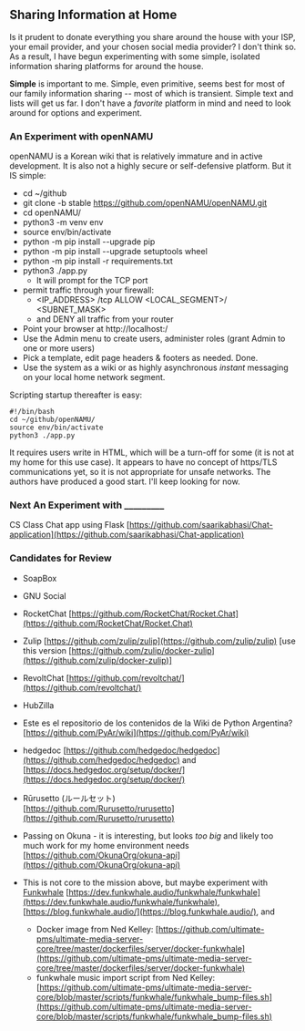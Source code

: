 ## Sharing Information at Home  
Is it prudent to donate everything you share around the house with your ISP, your email provider, and your chosen social media provider?  I don't think so.  As a result, I have begun experimenting with some simple, isolated information sharing platforms for around the house.  

**Simple** is important to me.  Simple, even primitive, seems best for most of our family information sharing -- most of which is transient.  Simple text and lists will get us far.  I don't have a *favorite* platform in mind and need to look around for options and experiment.  

### An Experiment with openNAMU  
openNAMU is a Korean wiki that is relatively immature and in active development.  It is also not a highly secure or self-defensive platform.  But it IS simple:  

* cd ~/github  
* git clone -b stable https://github.com/openNAMU/openNAMU.git  
* cd openNAMU/  
* python3 -m venv env  
* source env/bin/activate  
* python -m pip install --upgrade pip  
* python -m pip install --upgrade setuptools wheel  
* python -m pip install -r requirements.txt  
* python3 ./app.py  
    * It will prompt for the TCP port
* permit traffic through your firewall:  
    * <IP_ADDRESS> <port>/tcp ALLOW <LOCAL_SEGMENT>/ <SUBNET_MASK>  
    * and DENY all traffic from your router  
* Point your browser at http://localhost:<port>/  
* Use the Admin menu to create users, administer roles (grant Admin to one or more users)  
* Pick a template, edit page headers & footers as needed.
Done.  
* Use the system as a wiki or as highly asynchronous *instant* messaging on your local home network segment.  

Scripting startup thereafter is easy:
```terminal
#!/bin/bash 
cd ~/github/openNAMU/
source env/bin/activate
python3 ./app.py
```
It requires users write in HTML, which will be a turn-off for some (it is not at my home for this use case).  It appears to have no concept of https/TLS communications yet, so it is not appropriate for unsafe networks.  The authors have produced a good start.  I'll keep looking for now.  


### Next An Experiment with _________  
CS Class Chat app using Flask
[https://github.com/saarikabhasi/Chat-application](https://github.com/saarikabhasi/Chat-application)  


### Candidates for Review  
* SoapBox  
* GNU Social  
* RocketChat [https://github.com/RocketChat/Rocket.Chat](https://github.com/RocketChat/Rocket.Chat)  
* Zulip [https://github.com/zulip/zulip](https://github.com/zulip/zulip) [use this version [https://github.com/zulip/docker-zulip](https://github.com/zulip/docker-zulip)]  
* RevoltChat [https://github.com/revoltchat/](https://github.com/revoltchat/)  
* HubZilla
* Este es el repositorio de los contenidos de la Wiki de Python Argentina? [https://github.com/PyAr/wiki](https://github.com/PyAr/wiki)  
* hedgedoc [https://github.com/hedgedoc/hedgedoc](https://github.com/hedgedoc/hedgedoc) and [https://docs.hedgedoc.org/setup/docker/](https://docs.hedgedoc.org/setup/docker/)  

* Rūrusetto (ルールセット)  
[https://github.com/Rurusetto/rurusetto](https://github.com/Rurusetto/rurusetto)  
* Passing on Okuna - it is interesting, but looks *too big* and likely too much work for my home environment needs [https://github.com/OkunaOrg/okuna-api](https://github.com/OkunaOrg/okuna-api)  

* This is not core to the mission above, but maybe experiment with [Funkwhale](https://funkwhale.audio/) [https://dev.funkwhale.audio/funkwhale/funkwhale](https://dev.funkwhale.audio/funkwhale/funkwhale), [https://blog.funkwhale.audio/](https://blog.funkwhale.audio/), and   
  * Docker image from Ned Kelley: [https://github.com/ultimate-pms/ultimate-media-server-core/tree/master/dockerfiles/server/docker-funkwhale](https://github.com/ultimate-pms/ultimate-media-server-core/tree/master/dockerfiles/server/docker-funkwhale)  
  *  funkwhale music import script from Ned Kelley: [https://github.com/ultimate-pms/ultimate-media-server-core/blob/master/scripts/funkwhale/funkwhale_bump-files.sh](https://github.com/ultimate-pms/ultimate-media-server-core/blob/master/scripts/funkwhale/funkwhale_bump-files.sh)  

